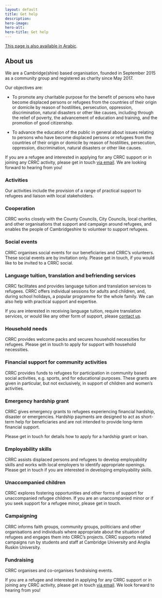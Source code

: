 ```yaml
---
layout: default
title: Get help
description:
hero-image:
hero-alt:
hero-title: Get help
---
```


[This page is also available in Arabic](/get-help-ar.html).

## About us

We are a Cambridge(shire) based organisation, founded in September 2015 as a community group and registered as charity since May 2017.

Our objectives are:

- To promote any charitable purpose for the benefit of persons who have become displaced persons or refugees from the countries of their origin or domicile by reason of hostilities, persecution, oppression, discrimination, natural disasters or other like causes, including through the relief of poverty, the advancement of education and training, and the promotion of good citizenship.

- To advance the education of the public in general about issues relating to persons who have become displaced persons or refugees from the countries of their origin or domicile by reason of hostilities, persecution, oppression, discrimination, natural disasters or other like causes.

If you are a refugee and interested in applying for any CRRC support or in joining any CRRC activity, please get in touch [via email](mailto:contactcrrc@gmail.com). We are looking forward to hearing from you!

### Activities

Our activities include the provision of a range of practical support to refugees and liaison with local stakeholders.

### Cooperation

CRRC works closely with the County Councils, City Councils, local charities, and other organisations that support and campaign around refugees, and enables the people of Cambridgeshire to volunteer to support refugees.

### Social events

CRRC organises social events for our beneficiaries and CRRC’s volunteers. These social events are by invitation only. Please get in touch, if you would like to be invited to a CRRC social.

### Language tuition, translation and befriending services
CRRC facilitates and provides language tuition and translation services to refugees.  CRRC offers individual sessions for adults and children, and, during school holidays, a popular programme for the whole family.  We can also help with practical support and expertise.

If you are interested in receiving language tuition, require translation services, or would like any other form of support, please [contact us](/contact.html).

### Household needs

CRRC provides welcome packs and secures household necessities for refugees. Please get in touch to apply for support with household necessities.

### Financial support for community activities

CRRC provides funds to refugees for participation in community based social activities, e.g. sports, and for educational purposes. These grants are given in particular, but not exclusively, in support of children and women’s activities.

### Emergency hardship grant

CRRC gives emergency grants to refugees experiencing financial hardship, disaster or emergencies. Hardship payments are designed to act as short-term help for beneficiaries and are not intended to provide long-term financial support.

Please get in touch for details how to apply for a hardship grant or loan.

### Employability skills

CRRC assists displaced persons and refugees to develop employability skills and works with local employers to identify appropriate openings. Please get in touch if you are interested in developing employability skills.

### Unaccompanied children

CRRC explores fostering opportunities and other forms of support for unaccompanied refugee children. If you are an unaccompanied minor or if you seek support for a refugee minor, please get in touch.

### Campaigning

CRRC informs faith groups, community groups, politicians and other organisations and individuals where appropriate about the situation of refugees and engages them into CRRC’s projects. CRRC supports related campaigns run by students and staff at Cambridge University and Anglia Ruskin University.

### Fundraising

CRRC organises and co-organises fundraising events.

If you are a refugee and interested in applying for any CRRC support or in joining any CRRC activity, please get in touch [via email](mailto:info@cambridgerefugees.org). We look forward to hearing from you!
